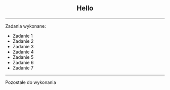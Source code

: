 ## <p align="center">Hello</p>


***
Zadania wykonane:

- Zadanie 1
- Zadanie 2
- Zadanie 3
- Zadanie 4
- Zadanie 5
- Zadanie 6
- Zadanie 7

***

Pozostałe do wykonania
